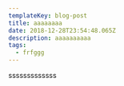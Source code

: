 ```yaml
---
templateKey: blog-post
title: aaaaaaaa
date: 2018-12-28T23:54:48.065Z
description: aaaaaaaaaa
tags:
  - frfggg
---
```

sssssssssssss
